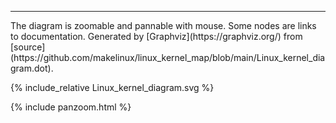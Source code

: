 ---
<head>
<title>Linux kernel diagram</title>
<style>
#diagram { height:100%; width:100%; }
#buttons { position:absolute;top:10;right:10 }
</style>
</head>
The diagram is zoomable and pannable with mouse. Some nodes are links to documentation.
Generated by [Graphviz](https://graphviz.org/) from [source](https://github.com/makelinux/linux_kernel_map/blob/main/Linux_kernel_diagram.dot).
<meta name="keywords" content="Linux kernel, kernel, linux internals, linux structure, drivers, modules, linux kernel API, poster, diagram, architecture, functions, layers, linux kernel big picture, source, reference, network, networking, storage, system, sheduler, memory, file, call stack, linux OSI, system call, SCI, VFS, NFS, socket, printk, Linux Anatomy">

{% include_relative Linux_kernel_diagram.svg %}
<script type="text/javascript" >
elem = document.getElementById('diagram')
</script>
{% include panzoom.html %}
